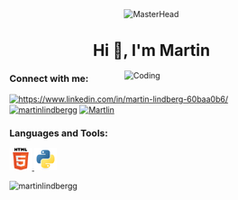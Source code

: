 <div align="center">
  <img src="https://img.freepik.com/premium-vector/devops-software-development-operations-infinity-symbol-programmer-administration-system-life-cycle-quality-coding-building-testing-release-monitoring-online-freelance-vector-illustration_115739-1799.jpg" alt="MasterHead">
</div>
<h1 align="center">Hi 👋, I'm Martin</h1>

<img align="right" alt="Coding" width="300" src="https://media0.giphy.com/avatars/mwooodward/cIe5MvDvX4Vc.gif">


<h3 align="left">Connect with me:</h3>
<p align="left">
<a href="https://www.linkedin.com/in/martin-lindberg-60baa0b6/" target="blank"><img align="center" src="https://raw.githubusercontent.com/rahuldkjain/github-profile-readme-generator/master/src/images/icons/Social/linked-in-alt.svg" alt="https://www.linkedin.com/in/martin-lindberg-60baa0b6/" height="30" width="40" /></a>
<a href="https://instagram.com/martinlindbergg" target="blank"><img align="center" src="https://raw.githubusercontent.com/rahuldkjain/github-profile-readme-generator/master/src/images/icons/Social/instagram.svg" alt="martinlindbergg" height="30" width="40" /></a>
<a href="https://discord.gg/Martlin" target="blank"><img align="center" src="https://raw.githubusercontent.com/rahuldkjain/github-profile-readme-generator/master/src/images/icons/Social/discord.svg" alt="Martlin" height="30" width="40" /></a>
</p>

<h3 align="left">Languages and Tools:</h3>
<p align="left"> <a href="https://www.w3.org/html/" target="_blank" rel="noreferrer"> <img src="https://raw.githubusercontent.com/devicons/devicon/master/icons/html5/html5-original-wordmark.svg" alt="html5" width="40" height="40"/> </a> <a href="https://www.python.org" target="_blank" rel="noreferrer"> <img src="https://raw.githubusercontent.com/devicons/devicon/master/icons/python/python-original.svg" alt="python" width="40" height="40"/> </a> </p>

<p><img align="center" src="https://github-readme-streak-stats.herokuapp.com/?user=martinlindbergg&" alt="martinlindbergg" /></p>
